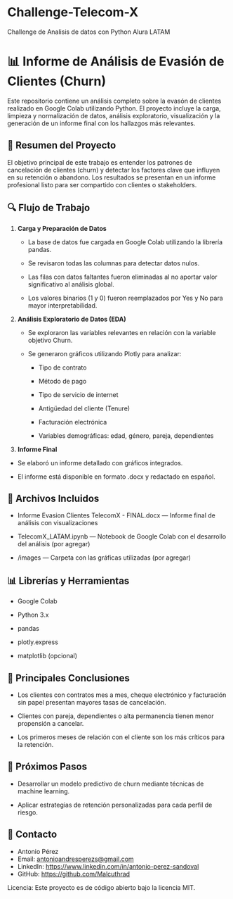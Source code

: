 # Challenge-Telecom-X
Challenge de Analisis de datos con Python Alura LATAM


# 📊 Informe de Análisis de Evasión de Clientes (Churn)

Este repositorio contiene un análisis completo sobre la evasón de clientes realizado en Google Colab utilizando Python. El proyecto incluye la carga, limpieza y normalización de datos, análisis exploratorio, visualización y la generación de un informe final con los hallazgos más relevantes.

## 📃 Resumen del Proyecto

El objetivo principal de este trabajo es entender los patrones de cancelación de clientes (churn) y detectar los factores clave que influyen en su retención o abandono. Los resultados se presentan en un informe profesional listo para ser compartido con clientes o stakeholders.

## 🔍 Flujo de Trabajo

1. **Carga y Preparación de Datos**

   - La base de datos fue cargada en Google Colab utilizando la librería pandas.

   - Se revisaron todas las columnas para detectar datos nulos.

   - Las filas con datos faltantes fueron eliminadas al no aportar valor significativo al análisis global.

   - Los valores binarios (1 y 0) fueron reemplazados por Yes y No para mayor interpretabilidad.

2. **Análisis Exploratorio de Datos (EDA)**

   - Se exploraron las variables relevantes en relación con la variable objetivo Churn.

   - Se generaron gráficos utilizando Plotly para analizar:

      - Tipo de contrato

      - Método de pago

      - Tipo de servicio de internet

      - Antigüedad del cliente (Tenure)

      - Facturación electrónica

      - Variables demográficas: edad, género, pareja, dependientes

3. **Informe Final**

  - Se elaboró un informe detallado con gráficos integrados.

   - El informe está disponible en formato .docx y redactado en español.

## 📂 Archivos Incluidos

- Informe Evasion Clientes TelecomX - FINAL.docx — Informe final de análisis con visualizaciones

- TelecomX_LATAM.ipynb — Notebook de Google Colab con el desarrollo del análisis (por agregar)

- /images — Carpeta con las gráficas utilizadas (por agregar)

## 📊 Librerías y Herramientas

   - Google Colab

   - Python 3.x

   - pandas

   - plotly.express

   - matplotlib (opcional)


## 📌 Principales Conclusiones

- Los clientes con contratos mes a mes, cheque electrónico y facturación sin papel presentan mayores tasas de cancelación.

- Clientes con pareja, dependientes o alta permanencia tienen menor propensión a cancelar.

- Los primeros meses de relación con el cliente son los más críticos para la retención.

## 🚀 Próximos Pasos

- Desarrollar un modelo predictivo de churn mediante técnicas de machine learning.

- Aplicar estrategias de retención personalizadas para cada perfil de riesgo.

## 📩 Contacto

   - Antonio Pérez
   - Email: antonioandresperezs@gmail.com
   - LinkedIn: https://www.linkedin.com/in/antonio-perez-sandoval
   - GitHub: https://github.com/Malcuthrad

Licencia: Este proyecto es de código abierto bajo la licencia MIT.

